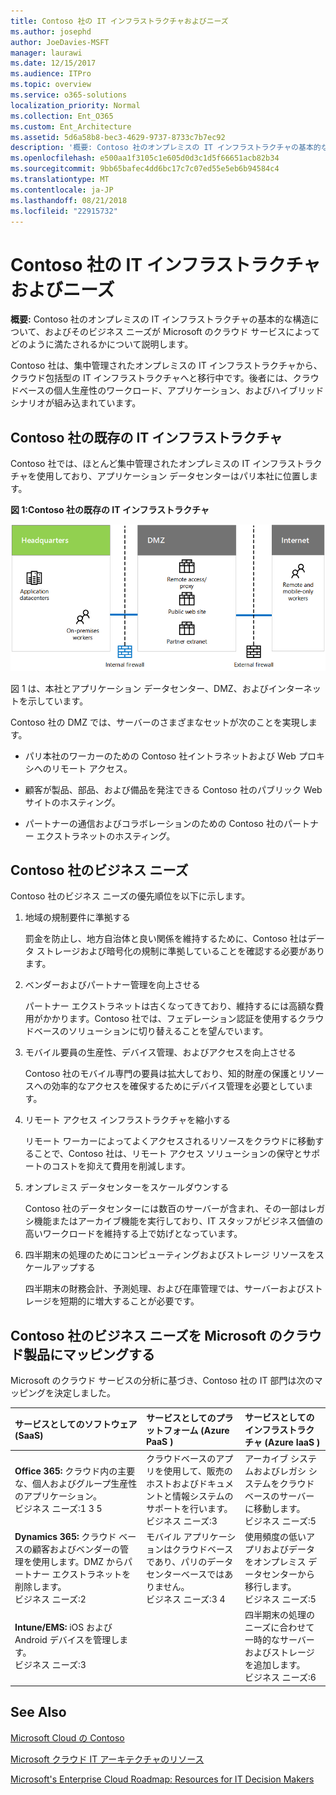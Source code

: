 ```yaml
---
title: Contoso 社の IT インフラストラクチャおよびニーズ
ms.author: josephd
author: JoeDavies-MSFT
manager: laurawi
ms.date: 12/15/2017
ms.audience: ITPro
ms.topic: overview
ms.service: o365-solutions
localization_priority: Normal
ms.collection: Ent_O365
ms.custom: Ent_Architecture
ms.assetid: 5d6a58b8-bec3-4629-9737-8733c7b7ec92
description: '概要: Contoso 社のオンプレミスの IT インフラストラクチャの基本的な構造について、およびそのビジネス ニーズが Microsoft のクラウド サービスによってどのように満たされるかについて説明します。'
ms.openlocfilehash: e500aa1f3105c1e605d0d3c1d5f66651acb82b34
ms.sourcegitcommit: 9bb65bafec4dd6bc17c7c07ed55e5eb6b94584c4
ms.translationtype: MT
ms.contentlocale: ja-JP
ms.lasthandoff: 08/21/2018
ms.locfileid: "22915732"
---
```

# <a name="contosos-it-infrastructure-and-needs"></a>Contoso 社の IT インフラストラクチャおよびニーズ

 **概要:** Contoso 社のオンプレミスの IT インフラストラクチャの基本的な構造について、およびそのビジネス ニーズが Microsoft のクラウド サービスによってどのように満たされるかについて説明します。
  
Contoso 社は、集中管理されたオンプレミスの IT インフラストラクチャから、クラウド包括型の IT インフラストラクチャへと移行中です。後者には、クラウドベースの個人生産性のワークロード、アプリケーション、およびハイブリッド シナリオが組み込まれています。
  
## <a name="contosos-existing-it-infrastructure"></a>Contoso 社の既存の IT インフラストラクチャ

Contoso 社では、ほとんど集中管理されたオンプレミスの IT インフラストラクチャを使用しており、アプリケーション データセンターはパリ本社に位置します。
  
**図 1:Contoso 社の既存の IT インフラストラクチャ**

![Contoso 社の既存の IT インフラストラクチャ](media/Contoso-Poster/Existing-IT.png)
  
図 1 は、本社とアプリケーション データセンター、DMZ、およびインターネットを示しています。
  
Contoso 社の DMZ では、サーバーのさまざまなセットが次のことを実現します。
  
- パリ本社のワーカーのための Contoso 社イントラネットおよび Web プロキシへのリモート アクセス。
    
- 顧客が製品、部品、および備品を発注できる Contoso 社のパブリック Web サイトのホスティング。
    
- パートナーの通信およびコラボレーションのための Contoso 社のパートナー エクストラネットのホスティング。
    
## <a name="contosos-business-needs"></a>Contoso 社のビジネス ニーズ

Contoso 社のビジネス ニーズの優先順位を以下に示します。
  
1. 地域の規制要件に準拠する
    
    罰金を防止し、地方自治体と良い関係を維持するために、Contoso 社はデータ ストレージおよび暗号化の規制に準拠していることを確認する必要があります。
    
2. ベンダーおよびパートナー管理を向上させる
    
    パートナー エクストラネットは古くなってきており、維持するには高額な費用がかかります。Contoso 社では、フェデレーション認証を使用するクラウドベースのソリューションに切り替えることを望んでいます。
    
3. モバイル要員の生産性、デバイス管理、およびアクセスを向上させる
    
    Contoso 社のモバイル専門の要員は拡大しており、知的財産の保護とリソースへの効率的なアクセスを確保するためにデバイス管理を必要としています。
    
4. リモート アクセス インフラストラクチャを縮小する
    
    リモート ワーカーによってよくアクセスされるリソースをクラウドに移動することで、Contoso 社は、リモート アクセス ソリューションの保守とサポートのコストを抑えて費用を削減します。
    
5. オンプレミス データセンターをスケールダウンする
    
    Contoso 社のデータセンターには数百のサーバーが含まれ、その一部はレガシ機能またはアーカイブ機能を実行しており、IT スタッフがビジネス価値の高いワークロードを維持する上で妨げとなっています。
    
6. 四半期末の処理のためにコンピューティングおよびストレージ リソースをスケールアップする
    
    四半期末の財務会計、予測処理、および在庫管理では、サーバーおよびストレージを短期的に増大することが必要です。
    
## <a name="mapping-contosos-business-needs-to-microsofts-cloud-offerings"></a>Contoso 社のビジネス ニーズを Microsoft のクラウド製品にマッピングする

Microsoft のクラウド サービスの分析に基づき、Contoso 社の IT 部門は次のマッピングを決定しました。
  
|**サービスとしてのソフトウェア (SaaS)**|**サービスとしてのプラットフォーム (Azure PaaS )**|**サービスとしてのインフラストラクチャ (Azure IaaS )**|
|:-----|:-----|:-----|
|**Office 365:** クラウド内の主要な、個人およびグループ生産性のアプリケーション。 <br/> ビジネス ニーズ:1 3 5  <br/> |クラウドベースのアプリを使用して、販売のホストおよびドキュメントと情報システムのサポートを行います。  <br/> ビジネス ニーズ:3  <br/> |アーカイブ システムおよびレガシ システムをクラウドベースのサーバーに移動します。  <br/> ビジネス ニーズ:5  <br/> |
|**Dynamics 365:** クラウド ベースの顧客およびベンダーの管理を使用します。DMZ からパートナー エクストラネットを削除します。<br/> ビジネス ニーズ:2  <br/> |モバイル アプリケーションはクラウドベースであり、パリのデータセンターベースではありません。  <br/> ビジネス ニーズ:3 4  <br/> |使用頻度の低いアプリおよびデータをオンプレミス データセンターから移行します。  <br/> ビジネス ニーズ:5  <br/> |
|**Intune/EMS:** iOS および Android デバイスを管理します。 <br/> ビジネス ニーズ:3  <br/> ||四半期末の処理のニーズに合わせて一時的なサーバーおよびストレージを追加します。  <br/> ビジネス ニーズ:6  <br/> |
   
## <a name="see-also"></a>See Also

[Microsoft Cloud の Contoso](contoso-in-the-microsoft-cloud.md)
  
[Microsoft クラウド IT アーキテクチャのリソース](microsoft-cloud-it-architecture-resources.md)

[Microsoft's Enterprise Cloud Roadmap: Resources for IT Decision Makers](https://sway.com/FJ2xsyWtkJc2taRD)


